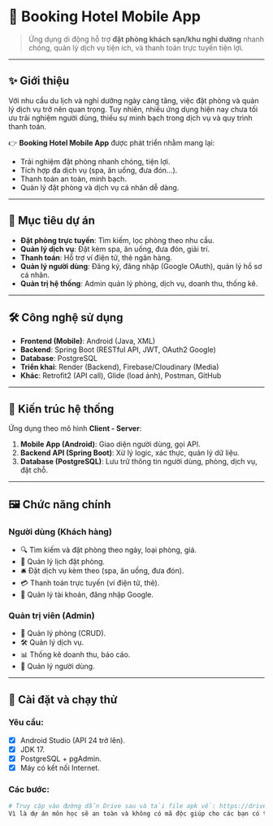 # 🏨 Booking Hotel Mobile App

> Ứng dụng di động hỗ trợ **đặt phòng khách sạn/khu nghỉ dưỡng** nhanh chóng, quản lý dịch vụ tiện ích, và thanh toán trực tuyến tiện lợi.

---

## ✨ Giới thiệu

Với nhu cầu du lịch và nghỉ dưỡng ngày càng tăng, việc đặt phòng và quản lý dịch vụ trở nên quan trọng. Tuy nhiên, nhiều ứng dụng hiện nay chưa tối ưu trải nghiệm người dùng, thiếu sự minh bạch trong dịch vụ và quy trình thanh toán.  

👉 **Booking Hotel Mobile App** được phát triển nhằm mang lại:
- Trải nghiệm đặt phòng nhanh chóng, tiện lợi.
- Tích hợp đa dịch vụ (spa, ăn uống, đưa đón…).
- Thanh toán an toàn, minh bạch.
- Quản lý đặt phòng và dịch vụ cá nhân dễ dàng.

---

## 🎯 Mục tiêu dự án

- **Đặt phòng trực tuyến**: Tìm kiếm, lọc phòng theo nhu cầu.  
- **Quản lý dịch vụ**: Đặt kèm spa, ăn uống, đưa đón, giải trí.  
- **Thanh toán**: Hỗ trợ ví điện tử, thẻ ngân hàng.  
- **Quản lý người dùng**: Đăng ký, đăng nhập (Google OAuth), quản lý hồ sơ cá nhân.  
- **Quản trị hệ thống**: Admin quản lý phòng, dịch vụ, doanh thu, thống kê.  

---

## 🛠️ Công nghệ sử dụng

- **Frontend (Mobile)**: Android (Java, XML)  
- **Backend**: Spring Boot (RESTful API, JWT, OAuth2 Google)  
- **Database**: PostgreSQL  
- **Triển khai**: Render (Backend), Firebase/Cloudinary (Media)  
- **Khác**: Retrofit2 (API call), Glide (load ảnh), Postman, GitHub  

---

## 📂 Kiến trúc hệ thống

Ứng dụng theo mô hình **Client - Server**:
1. **Mobile App (Android)**: Giao diện người dùng, gọi API.  
2. **Backend API (Spring Boot)**: Xử lý logic, xác thực, quản lý dữ liệu.  
3. **Database (PostgreSQL)**: Lưu trữ thông tin người dùng, phòng, dịch vụ, đặt chỗ.  

---

## 🖼️ Chức năng chính

### Người dùng (Khách hàng)
- 🔍 Tìm kiếm và đặt phòng theo ngày, loại phòng, giá.  
- 📅 Quản lý lịch đặt phòng.  
- 🛎️ Đặt dịch vụ kèm theo (spa, ăn uống, đưa đón).  
- 💳 Thanh toán trực tuyến (ví điện tử, thẻ).  
- 👤 Quản lý tài khoản, đăng nhập Google.  

### Quản trị viên (Admin)
- 🏢 Quản lý phòng (CRUD).  
- 🛠️ Quản lý dịch vụ.  
- 📊 Thống kê doanh thu, báo cáo.  
- 👥 Quản lý người dùng.  

---

## 🚀 Cài đặt và chạy thử

### Yêu cầu:
- [x] Android Studio (API 24 trở lên).  
- [x] JDK 17.  
- [x] PostgreSQL + pgAdmin.  
- [x] Máy có kết nối Internet.  

### Các bước:
```bash
# Truy cập vào đường dẫn Drive sau và tải file apk về: https://drive.google.com/file/d/1S8WaCW36R7w5Zh4IWz9iLb6xRpSSPP0g/view?usp=drive_link
Vì là dự án môn học sẽ an toàn và không có mã độc giúp cho các bạn có thể lấy về để nghiên cứu và phát triển thêm.

